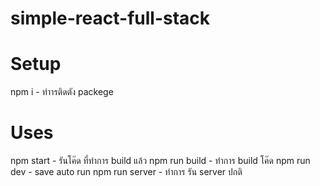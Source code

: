 # simple-react-full-stack

# Setup
npm i - ทำารติดตัง packege

# Uses
npm start - รันโค๊ด ที่ทำการ build แล้ว
npm run build - ทำการ build โค๊ด
npm run dev - save auto run
npm run server - ทำการ รัน server ปกติ